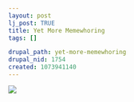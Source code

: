 ```yaml
--- 
layout: post
lj_post: TRUE
title: Yet More Memewhoring
tags: []

drupal_path: yet-more-memewhoring
drupal_nid: 1754
created: 1073941140
---
```

<a href="http://gal2k.com/mindmap"><img src="http://gal2k.com/tr/predicate.gif"></a>
